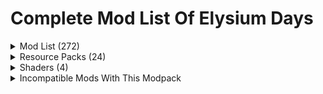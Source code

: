# Complete Mod List Of Elysium Days

<details>
<summary>Mod List (272)</summary>
  
- [3D Skin Layers](https://modrinth.com/mod/3dskinlayers) by tr7zw

- [Advanced Netherite](https://modrinth.com/mod/advanced-netherite) by Autovw

- [Advancement Plaques](https://modrinth.com/mod/advancement-plaques) by Grend

- [Advancement Info](https://modrinth.com/mod/advancementinfo) by Giselbaer

- [Ambient Enviorment](https://modrinth.com/mod/ambient-environment) by Jaredlll08

- [AmbientSounds](https://modrinth.com/mod/ambientsounds) by creativemd

- [Amendments](https://modrinth.com/mod/amendments) by MehVahdJukaar

- [Animal Feeding Trough](https://modrinth.com/mod/animal_feeding_trough) by Slexom

- [AppleSkin](https://modrinth.com/mod/appleskin) by Squeek502

- [Architectury API](https://modrinth.com/mod/architectury-api) by MaxNeedsSnacks

- [Athena](https://modrinth.com/mod/athena-ctm) Terrarium Studios

- [Attribute Fix](https://modrinth.com/mod/attributefix) by Darkhax

- [AutoTag](https://modrinth.com/mod/autotag) by Apace

- [Axes Are Weapons](https://modrinth.com/mod/axes-are-weapons) by Fourmisain

- [Backported Wolves](https://modrinth.com/mod/backported-wolves) by EmilSG

- [Balm](https://modrinth.com/mod/balm) by BlayTheNinth

- [Beautify: Refabricated](https://modrinth.com/mod/beautify-refabricated) by Suel_ki

- [Better Archeology](https://modrinth.com/mod/better-archeology) by Pandarix

- [Better Combat](https://modrinth.com/mod/better-combat) by ZsoltMolnarrr

- [Better Conduit Placement](https://modrinth.com/mod/better-conduit-placement) by Serilum

- [Better Mount HUD](https://modrinth.com/mod/better-mount-hud) by Lortseam

- [Better Ping Display [Fabric]](https://modrinth.com/mod/better-ping-display-fabric) by Vladmarica

- [Better Statistics Screen](https://modrinth.com/mod/better-stats) by TheCSDev

- [Better Tridents](https://modrinth.com/mod/better-tridents) by Fuzs

- [Better Trim Tooltips](https://modrinth.com/mod/better-trim-tooltips) by Andrew6rant

- [Blur (Fabric)](https://modrinth.com/mod/blur-fabric) by Motschen

- [Boat Item View](https://modrinth.com/mod/boat-item-view) by 50ap5ud5

- [Bookshelf Lib](https://modrinth.com/mod/bookshelf-lib) by Darkhax

- [Bountiful](https://modrinth.com/mod/bountiful) by Ejektaflex

- [Break Free](https://modrinth.com/mod/breakfree) by Potota

- [Bushier Flowers](https://modrinth.com/mod/bushier-flowers) by Pandarix

- CIT Resewn (URL didn't work so no link for that) by Shsupercm

- [Cake Chomps](https://modrinth.com/mod/cake-chomps) by TheIllusiveC4

- [Calm down, dog!](https://modrinth.com/mod/calm-down-dog) by F14M3-C

- [Camps. Castles. Carriages.](https://modrinth.com/mod/camps_castles_carriages) by Eugene

- [Capes](https://modrinth.com/mod/capes) by Caelthecolher

- [Charm Of Undying](https://modrinth.com/mod/charm-of-undying) by TheIllusiveC4

- [Chat Animation](https://modrinth.com/mod/chatanimation) by Ezzenix

- [Chat Heads](https://modrinth.com/mod/chat-heads) by Dzwdz

- [Cherished Worlds](https://modrinth.com/mod/cherished-worlds) by TheIllusiveC4

- [Chipped](https://www.modrinth.com/mod/chipped) by Terrarium Studios

- [ChoiceTheorem's Overhauled Village](https://modrinth.com/mod/ct-overhaul-village) by ChoiceTheorem

- [Clean F3](https://modrinth.com/mod/clean-f3) by Tyrannus00

- [Clean Tooltips](https://modrinth.com/mod/clean-tooltips) by Mandala Creations

- [ClickThrough](https://modrinth.com/mod/clickthrough) by Giselbaer

- [Cloth Config API](https://modrinth.com/mod/cloth-config) by Shedaniel

- [Clumps](https://modrinth.com/mod/clumps) by Jaredlll08

- [Collective](https://modrinth.com/mod/collective) by Serilum

- [Comforts](https://modrinth.com/mod/comforts) by TheIllusiveC4

- [Companion](https://modrinth.com/mod/companion) by Snownee

- [CompleteConfig](https://modrinth.com/mod/completeconfig) by Lortseam

- [Continuity](https://modrinth.com/mod/continuity) by PepperCode1

- [Controlling](https://modrinth.com/mod/controlling) by Jaredlll08

- [Craftable Horse Armour & Saddle [CHA&S]](https://modrinth.com/mod/cha-s) by Ewy

- [Crawl](https://modrinth.com/mod/crawl) by Fewizz

- [CreativeCore](https://modrinth.com/mod/creativecore) by Creativemd

- [Creeper Overhaul](https://modrinth.com/mod/creeper-overhaul) by Joo5h

- [Crops Love Rain](https://modrinth.com/mod/crops-love-rain) by ThePoultryMan

- [Crying Portals](https://modrinth.com/mod/crying-portals) by Serilum

- [Custom Splash Screen](https://modrinth.com/mod/custom-splash-screen) by Motschen

- [Dark Paintings](https://modrinth.com/mod/dark-paintings) by Darkhax

- [Debugify](https://modrinth.com/mod/debugify) by isxander

- [Deeper and Darker](https://modrinth.com/mod/deeperdarker) by Nitrodynamite18

- [Diagonal Fences](https://modrinth.com/mod/diagonal-fences) by Fuzs

- [Dismount Entity](https://modrinth.com/mod/dismount-entity) by Serilum

- [Distracting Trims](https://modrinth.com/mod/distracting-trims) by Darkhax

- [Double Doors](https://modrinth.com/mod/double-doors) by Serilum

- [Drip Sounds [Fabric]](https://modrinth.com/mod/dripsounds-fabric) by PieKing1215

- [Easy Anvils](https://modrinth.com/mod/easy-anvils) by Fuzs

- [Easy Magic](https://modrinth.com/mod/easy-magic) by Fuzs

- [Eating Animation](https://modrinth.com/mod/eating-animation) by Theoness1

- Elysium Days Tweaks by Fyoncle & Shizotoaster

- [Elytra Slot](https://modrinth.com/mod/elytra-slot) by TheIllusiveC4

- [Elytra Trims](https://modrinth.com/mod/elytra-trims) by KikuGie

- [Elytra Trims Extensions](https://modrinth.com/mod/elytra-trims-extensions) by KikuGie

- [Enchanted Vertical Slabs](https://modrinth.com/mod/enchanted-vertical-slabs) by Enchanted-Games

- [Enchantment Descriptions](https://modrinth.com/mod/enchantment-descriptions) by Darkhax

- [Enchantment Reveal](https://modrinth.com/mod/enchantment-reveal) by CrownSheep

- [End Remastered](https://modrinth.com/mod/endrem) by Jack-Bagel

- [Enderman Overhaul](https://modrinth.com/mod/enderman-overhaul) by Joo5h

- [Enhanced Block Entities](https://modrinth.com/mod/ebe) by FoundationGames

- [Entity Culling](https://modrinth.com/mod/entityculling) by Tr7zw

- [Explorify](https://modrinth.com/datapack/explorify) by Bebebea_loste

- [Exposure](https://modrinth.com/mod/exposure) by Mortuusars

- [Fabric API](https://modrinth.com/mod/fabric-api) by Modmuss50

- [Fabric Language Kotlin](https://modrinth.com/mod/fabric-language-kotlin) by Modmuss50

- [Fabrishot](https://modrinth.com/mod/fabrishot) by ramidzhk

- [Fadeless](https://modrinth.com/mod/fadeless/versions) by DerpDerpling

- [Falling Leaves](https://modrinth.com/mod/fallingleaves) by Fourmisain

- [FerriteCore](https://modrinth.com/mod/ferrite-core) by Malte0811

- [Fishing Real](https://modrinth.com/mod/fishing-real) by PricelessKoala

- [Forge Config API Port](https://modrinth.com/mod/forge-config-api-port) by Fuzs

- [Formations (Structure Library)](https://modrinth.com/mod/formations) by SuperMartijn642

- [Formations Nether](https://modrinth.com/mod/formations-nether) by SuperMartijn642

- [Friendly Fire](https://modrinth.com/mod/friendly-fire) by Darkhax

- [Furnace Recycle](https://modrinth.com/mod/furnace-recycle) by Serilum

- [Game Menu Remove GFARB](https://modrinth.com/mod/gamemenuremovegfarb) by morimori0317

- [Geckolib](https://modrinth.com/mod/geckolib) by Gecko

- [Guard Villagers [Fabric]](https://modrinth.com/mod/guard-villagers) by Mrsterner

- [Guarding](https://modrinth.com/mod/guarding) by Team-Abode

- [Handcrafted](https://www.modrinth.com/mod/handcrafted) by Terrarium Studios

- [Healing Campfire](https://modrinth.com/mod/healing-campfire) by Serilum

- [Hearth & Home](https://modrinth.com/mod/hearth-and-home) by Crispytwig

- [Held Item Info](https://modrinth.com/mod/held-item-info) by A5b84

- [HerdsPanic](https://modrinth.com/mod/herdspanic) by Globox1997

- [Hero Proof](https://modrinth.com/datapack/hero-proof) by Eugene

- [Hopo Better Ruined Portals](https://modrinth.com/datapack/hopo-better-ruined-portals) by Ohponopono

- [Hopo Better Underwater Ruins](https://modrinth.com/datapack/better-underwater-ruins) by Ohponopono

- [Horse Buff](https://modrinth.com/mod/horsebuff) by F53

- [Horse Expert](https://modrinth.com/mod/horse-expert) by Fuzs

- [Iceberg](https://modrinth.com/mod/iceberg) by Grend

- [ImmediatelyFast](https://modrinth.com/mod/immediatelyfast) by RaphiMC

- [Incendium](https://modrinth.com/mod/incendium) by StardustLabs

- [Indium](https://modrinth.com/mod/indium) by Comp500

- [Inmis](https://modrinth.com/mod/inmis) by Draylar

- [Inmis Addon](https://modrinth.com/mod/inmisaddon) by Globox1997

- [InvMove](https://modrinth.com/mod/invmove) by PieKing1215

- [InvMoveCompats](https://modrinth.com/mod/invmovecompats) by PieKing1215

- [Inventory Sorting](https://modrinth.com/mod/inventory-sorting) by Kyrptonaught

- [Iris Shaders](https://modrinth.com/mod/iris) by Coderbot

- [Item Borders](https://modrinth.com/mod/item-borders) by Grend

- [Item Highlighter](https://modrinth.com/mod/item-highlighter) by Grend

- [ItemPhysic Lite](https://modrinth.com/mod/itemphysic-lite) by creativemd

- [JamLib](https://modrinth.com/mod/jamlib) by JamCoreModding

- [Jump Over Fences](https://modrinth.com/mod/jump-over-fences) by Kreezxil

- [Just Enough Breeding (JEBr)](https://modrinth.com/mod/justenoughbreeding) by Christofmeg

- [Just Enough Effect Descriptions (JEED)](https://modrinth.com/mod/just-enough-effect-descriptions-jeed) by MehVahdJukaar

- [Just Enough Items](https://modrinth.com/mod/jei) by Mezz

- [Kaffee's Dual Ride](https://modrinth.com/mod/kaffees_dual_ride) by 0ql

- [Kambrik](https://modrinth.com/mod/kambrik) by Ejektaflex

- [Krypton](https://modrinth.com/mod/krypton) by Astei

- [LambDynamicLights](https://modrinth.com/mod/lambdynamiclights) by LambdAurora

- [Language Reload](https://modrinth.com/mod/language-reload) by Jerozgen

- [Leaf Me Alone](https://modrinth.com/mod/leaf-me-alone) by Nord_Act

- [Leaves Be Gone](https://modrinth.com/mod/leaves-be-gone) by Fuzs

- [LibZ](https://modrinth.com/mod/libz) by Globox1997

- [Lithium](https://modrinth.com/mod/lithium) by Jellysquid3

- [Lithostitched](https://modrinth.com/mod/lithostitched) by Apollo

- [Log Begone](https://modrinth.com/mod/log-begone) by AzureDoom

- [M.R.U](https://modrinth.com/mod/mru) by Mineblock11

- [MES - Moog's End Structures](https://modrinth.com/mod/mes-moogs-end-structures) by FinnSetchell

- [Make Bubbles Pop](https://modrinth.com/mod/make_bubbles_pop) by Tschipcraft

- [MasterCutter](https://modrinth.com/datapack/mastercutter) by Nico4play

- [MedievalWeapons](https://modrinth.com/mod/medievalweapons) by Globox1997

- [Memory Leak Fix](https://modrinth.com/mod/memoryleakfix) by FX

- [MidnightLib](https://modrinth.com/mod/midnightlib) by Motschen

- [MixinTrace](https://modrinth.com/mod/mixintrace) by comp500

- [Mob Filter](https://modrinth.com/mod/mobfilter) by pcal43

- [Mobs Attempt Parkour](https://modrinth.com/mod/mobs-attempt-parkour) by Barribob

- [Mod Menu](https://modrinth.com/mod/modmenu) by ProspectorLead

- [Model Gap Fix](https://modrinth.com/mod/modelfix) by MehVahdJukaar

- [Modern Fix](https://modrinth.com/mod/modernfix) by Embeddedt

- [Monsters In The Closet](https://modrinth.com/mod/monsters-in-the-closet) by Minenash

- [Moonlight Lib](https://modrinth.com/mod/moonlight) by MehVahdJukaar

- [Mooshroom Tweaks](https://modrinth.com/mod/mooshroom-tweaks) by Serilum

- [Mob Filter](https://modrinth.com/mod/mobfilter) by Pcal43

- [More Armor Trims](https://modrinth.com/mod/more-armor-trims) by Masik16u

- [More Axolotl Variants API](https://modrinth.com/mod/mavapi) by AkashiiKun

- [More Axolotl Variants Mod](https://modrinth.com/mod/mavm) by AkashiiKun

- [More Culling](https://modrinth.com/mod/moreculling) by FX

- [MoreMcmeta](https://modrinth.com/mod/moremcmeta) by soir20

- [MoreMcmeta Emissive Textures](https://modrinth.com/mod/moremcmeta-emissive) by soir20

- [Mouse Tweaks](https://modrinth.com/mod/mouse-tweaks) by YaLTeR

- [Naturalist](https://modrinth.com/mod/naturalist) by Crispytwig

- [Neat](https://modrinth.com/mod/neat) by Vazkii

- [Nether Depths Upgrade](https://modrinth.com/mod/nether-depths-upgrade) by Scouter567

- [Nether Portal Fix](https://modrinth.com/mod/netherportalfix) by BlayTheNinth

- [Nifty's Carts](https://modrinth.com/mod/niftycarts) by Jmb05

- [No Animal Tempt Delay](https://modrinth.com/mod/no-animal-tempt-delay) by Serilum

- [No Chat Reports](https://modrinth.com/mod/no-chat-reports) by Aizistral

- [No Night Vision Flickering ](https://modrinth.com/mod/no-night-vision-flickering) by Semper-idem

- [No Telemetry](https://modrinth.com/mod/no-telemetry) by Kb1000

- [NoNarrator](https://modrinth.com/mod/nonarrator)

- [Not Enough Animations](https://modrinth.com/mod/not-enough-animations) by Tr7zw

- [Not Enough Recipe Book [NERB]](https://modrinth.com/mod/nerb) by Sskirillss

- [Nullscape](https://modrinth.com/mod/nullscape) by StardustLabs

- [Nyf's Spiders](https://modrinth.com/mod/nyfs-spiders) by Nyfaria

- [On Soul Fire](https://modrinth.com/mod/on-soul-fire) by MoriyaShiine

- [Panorama Screens](https://modrinth.com/mod/panorama-screens) by Juancarloscp52

- [Passive Shield](https://modrinth.com/mod/passive-shield) by Serilum

- [Path Under Fence Gates](https://modrinth.com/mod/pathunderfencegates) by Steveplays

- [Paxi](https://modrinth.com/mod/paxi) by YUNGNICKYOUNG

- [Philip's Ruins](https://modrinth.com/mod/philips-ruins) by PhilipModDev

- [Polymorph](https://modrinth.com/mod/polymorph) by TheIllusiveC4

- [Presence Footsteps](https://modrinth.com/mod/presence-footsteps) by Sollace

- [Prism](https://modrinth.com/mod/prism-lib) by Grend

- [Puzzles Lib](https://modrinth.com/mod/puzzles-lib) by Fuzs

- [Realistic Sleep](https://modrinth.com/mod/realisticsleep) by Steveplays

- [Realms Button Remover](https://modrinth.com/mod/realms-button-remover) by BluCobalt

- [Reese's Sodium Options](https://modrinth.com/mod/reeses-sodium-options) by FlashyReese

- [Regions Unexplored](https://modrinth.com/mod/regions-unexplored) by UHQ-GAMES

- [Remove Reloading Screen](https://modrinth.com/mod/rrls) by TelepathicGrunt

- [Repurposed Structures - Fabric](https://modrinth.com/mod/repurposed-structures-fabric) by TelepathicGrunt

- [Resource Pack Overrides](https://modrinth.com/mod/resource-pack-overrides) by Fuzs

- [Resorceful Config](https://modrinth.com/mod/resourceful-config) by Epic_Oreo

- [Resourceful Lib](https://modrinth.com/mod/resourceful-lib) by Epic_Oreo

- [RightClickHarvest](https://modrinth.com/mod/rightclickharvest) by JamCoreModding

- [Scaffolding Drops Nearby](https://modrinth.com/mod/scaffolding-drops-nearby) by Serilum

- [Searchables](https://modrinth.com/mod/searchables) by Jaredlll08

- [Secure Crops](https://modrinth.com/mod/secure-crops) by Zekk051

- [Shoulder Surfing Reloaded](https://modrinth.com/mod/shoulder-surfing-reloaded) by Exopandora

- [Shulker Box Tooltip](https://modrinth.com/mod/shulkerboxtooltip) by MisterPeModder

- [Shulker Drops Two](https://modrinth.com/mod/shulker-drops-two) by Serilum

- [Shut Up GL Error](https://modrinth.com/mod/shut-up-gl-error) by JamCoreModding

- [Simple Armor Hud](https://modrinth.com/mod/simple-armor-hud) by legoraft

- [Simple HUD Enhanced](https://modrinth.com/mod/simple-hud-enhanced) by SoRadGaming

- [Simple Netherite Horse Armor](https://modrinth.com/mod/simple-netherite-horse-armor) by JerryLu086

- [Sit](https://modrinth.com/mod/bl4cks-sit) by Bl4ckscor3

- [Smarter Farmers (farmers replant)](https://modrinth.com/mod/smarter-farmers-farmers-replant) by MehVahdJukaar

- [Snow Pig [Fabric]](https://modrinth.com/mod/snowpig-fabric/versions) by Uraneptus

- [Snow Under Trees (Fabric)](https://modrinth.com/mod/snow-under-trees-remastered) by Mineblock11

- [Sodium](https://modrinth.com/mod/sodium) by Jellysquid3

- [Sodium Extra](https://modrinth.com/mod/sodium-extra) by FlashyReese

- [Sodium Shadowy Path Blocks](https://modrinth.com/mod/sodium-shadowy-path-blocks) by Rynnavinx

- [Sound Controller](https://modrinth.com/mod/sound-controller) by BVengo

- [Sound Physics Remastered](https://modrinth.com/mod/sound-physics-remastered) by Henkelmax

- [Sounds](https://modrinth.com/mod/sound) by mineblock11

- [Spawn Animations](https://modrinth.com/mod/spawn-animations) by Tschipcraft

- [Starlight (Fabric)](https://modrinth.com/mod/starlight) by Spottedleaf

- [Statement](https://modrinth.com/mod/statement) by Virtuoel

- [Supplementaries](https://modrinth.com/mod/supplementaries) by MehVahdJukaar

- [Surface Mushrooms](https://modrinth.com/mod/surface-mushrooms) by Serilum

- [TerraBlender](https://modrinth.com/mod/terrablender) by Adubbz

- [The Graveyard (FABRIC)](https://modrinth.com/mod/the-graveyard-fabric) by Finallion

- [The Lost Castle](https://modrinth.com/mod/the-lost-castle) by Jack-Bagel

- [TieredZ](https://modrinth.com/mod/tieredz) by Globox1997

- [Torch hit!](https://modrinth.com/mod/torch-hit) by CrystalSpider

- [Trinkets](https://modrinth.com/mod/trinkets) by Emi

- [True Ending: Ender Dragon Overhaul](https://modrinth.com/datapack/true-ending) by Limesplatus

- [Universal Bone Meal](https://modrinth.com/mod/universal-bone-meal) by Fuzs

- [Unsafe World Random Access Detector](https://modrinth.com/mod/uwrad) by ishland

- [Vein Mining](https://modrinth.com/mod/vein-mining) by TheIllusiveC4

- [Villager Names](https://modrinth.com/mod/villager-names-serilum) by Serilum

- [Villager Transportation](https://modrinth.com/datapack/villager-transportation) by Jaffthry

- [VillagerTradeFix](https://modrinth.com/mod/villagertradefix) by Globox1997

- [Villages&Pillages](https://modrinth.com/mod/villages-and-pillages) by Faboslav

- [Visuality](https://modrinth.com/mod/visuality) by PinkGoosik

- [Wavey Capes](https://modrinth.com/mod/wavey-capes) by tr7zw

- [Weaker Spiderwebs](https://modrinth.com/mod/weaker-spiderwebs) by Serilum

- [What The Bucket](https://modrinth.com/mod/what-the-bucket) by Darkhax

- [Xaero's Minimap](https://modrinth.com/mod/xaeros-minimap) by TheXaero

- [YDM's Weapon Master](https://modrinth.com/mod/weaponmaster) by YourDailyModder

- [YUNG's API](https://modrinth.com/mod/yungs-api) by YUNGNICKYOUNG

- [YUNG's Better Desert Temples](https://modrinth.com/mod/yungs-better-desert-temples) by YUNGNICKYOUNG

- [YUNG's Better Dungeons](https://modrinth.com/mod/yungs-better-dungeons) by YUNGNICKYOUNG

- [YUNG's Better End Island](https://modrinth.com/mod/yungs-better-end-island) by YUNGNICKYOUNG

- [YUNG's Better Jungle Temples](https://modrinth.com/mod/yungs-better-jungle-temples) by YUNGNICKYOUNG

- [YUNG's Better Mineshafts](https://modrinth.com/mod/yungs-better-mineshafts) by YUNGNICKYOUNG

- [YUNG's Better Nether Fortresses](https://modrinth.com/mod/yungs-better-nether-fortresses) by YUNGNICKYOUNG

- [YUNG's Better Ocean Monuments](https://modrinth.com/mod/yungs-better-ocean-monuments) by YUNGNICKYOUNG

- [YUNG's Better Strongholds](https://modrinth.com/mod/yungs-better-strongholds) by YUNGNICKYOUNG

- [YUNG's Better Witch Huts](https://modrinth.com/mod/yungs-better-witch-huts) by YUNGNICKYOUNG

- [YUNG's Bridges](https://modrinth.com/mod/yungs-bridges) by YUNGNICKYOUNG

- [YUNG's Extras]([https://modrinth.com/mod/yungs-extras) by YUNGNICKYOUNG

- [Yeetus Experimentus](https://modrinth.com/mod/yeetus-experimentus) by Sunekaer

- [YetAnotherConfigLib](https://modrinth.com/mod/yacl) by isxander

- [You're in Grave Danger](https://modrinth.com/mod/yigd) by B1n-ry

- [Zoomify](https://modrinth.com/mod/zoomify) by isxander

- [[EMF] Entity Model Features](https://modrinth.com/mod/entity-model-features) by Traben

- [[ETF] Entity Texture Features](https://modrinth.com/mod/entitytexturefeatures) by Traben

- [[Let's Do] API](https://modrinth.com/mod/do-api) by Cristelknight

- [[Let's Do] Bakery](https://modrinth.com/mod/lets-do-bakery) by Satisfyu

- [[Let's Do] Candlelight](https://modrinth.com/mod/lets-do-candlelight) by Satisfyu

- [[Let's Do] HerbalBrews](https://modrinth.com/mod/lets-do-herbalbrews) by Satisfyu

- [[Let's Do] Meadow](https://modrinth.com/mod/lets-do-meadow) by Satisfyu

- [e4mc](https://modrinth.com/mod/e4mc) by Vgskye

- [playerAnimator](https://modrinth.com/mod/playeranimator) by KosmX

</details>

<details>
<summary>Resource Packs (24)</summary>

- [Blinking Ender Eyes](https://modrinth.com/resourcepack/blinking-ender-eyes) by Futureazoo

- [Embrace Pixels](https://modrinth.com/resourcepack/embrace-pixels) by Mwti _~~[Shader with LabPBR and specific settings only, check resource pack page for more information.]~~_

- [Enhanced Boss Bars](https://modrinth.com/resourcepack/enhanced-boss-bars) by Naku

- [Even Better Enchants](https://modrinth.com/resourcepack/even-better-enchants) by Mythitorium

- [Freshly Modded](https://modrinth.com/resourcepack/freshly-modded) by SebSemos

- [Fancy Crops](https://modrinth.com/resourcepack/fancy-crops) by bebebea_loste

- [Fast Better Grass](https://modrinth.com/resourcepack/fast-better-grass) by robotkoer

- [Fresh Animations](https://modrinth.com/resourcepack/fresh-animations) by FreshLX

- [Fresh Wolves Variants](https://modrinth.com/resourcepack/fresh-wolves-variants) by Eugene

- [Fresh Moves](https://modrinth.com/resourcepack/tras-fresh-player) by TrasTick and Ithan!

- [GUI Revision](https://modrinth.com/resourcepack/gui-revision) by Vixel

- [Icons](https://modrinth.com/resourcepack/icons) by WeNAN

- [Icons Advertisement Removal](https://modrinth.com/resourcepack/icons-advertisement-removal) by vexcenot

- [Low On Fire](https://modrinth.com/resourcepack/low-on-fire) by Haikis

- [Bray's World](https://modrinth.com/resourcepack/braysworld) by Braytonks (Modified)

- [Luminous](https://www.curseforge.com/minecraft/texture-packs/luminous) by Techy69 and slightly modified for the modpack by Fyoncle

- [RAY's 3D Ladders](https://modrinth.com/resourcepack/rays-3d-ladders) by xR4YM0ND

- [RAY's 3D Rails](https://modrinth.com/resourcepack/rays-3d-rails) by xR4YM0ND

- [Rain Revamp](https://modrinth.com/resourcepack/rain-revamp) by DarkStormPT

- [Shiny Ores](https://modrinth.com/resourcepack/shiny-ores-countxd) by CountXD

- [Tissou's Zombie Pack](https://www.curseforge.com/minecraft/texture-packs/tissous-zombie-pack-optifine-1-7x-1-19) by Tissou ~~_[I have permission from Tissou to add this resource pack.]_~~

- [Translations for Sodium](https://modrinth.com/resourcepack/translations-for-sodium) by robotkoer

- [AVPBR](https://www.curseforge.com/minecraft/texture-packs/avpbr) by JoaquiX

- [AVPBR Retextured](https://modrinth.com/resourcepack/avpbr-retextured) by JoaquiX

</details>
<details>
<summary>Shaders (4)</summary>

- [Bliss Shaders](https://modrinth.com/shader/bliss-shader) by X0nk

- [Complementary Unbound](https://modrinth.com/shader/complementary-unbound) by EminGT

- [Complementary Reimagined](https://modrinth.com/shader/complementary-reimagined) by EminGT

- [BSL Shaders](https://modrinth.com/shader/bsl-shaders) by CaptTatsu

</details>

<details>
<summary>Incompatible Mods With This Modpack</summary>

- [Smooth GUI](https://modrinth.com/mod/smooth-gui) Having Problems With Debugify

- [[Deprecated] Farmer's Delight [Fabric]](https://modrinth.com/mod/farmers-delight-fabric) Having incompatibility with many other mod updates.

- [Merchant Markers](https://modrinth.com/mod/merchant-markers) Resource loading failed error.

- [Better Advancements](https://modrinth.com/mod/better-advancements) Possible to use, but crashing so much.

- [Better End](https://modrinth.com/mod/betterend) & [Better Nether](https://modrinth.com/mod/betternether) Mod is having INSANE rendering, crash on launches, lag at previous versions and more.

- [Cull Less Leaves](https://modrinth.com/mod/cull-less-leaves) Can't work together with More Culling.

- [Fancy Menu](https://modrinth.com/mod/fancymenu) FancyMenu incompatible with many mods included on this modpack.

- [Phosphor](https://modrinth.com/mod/phosphor) Incompatible with Starlight

- [Hellion's Sniffer+](https://modrinth.com/mod/hellions-sniffer+) Completely breaks cave generation on 1.20.1

- [Dyed](https://modrinth.com/mod/dyed) Duplicates Horse & Horse Armor and corrupts the animations with Fresh Animations installed.

- [Fish Of Thieves](https://modrinth.com/mod/fish-of-thieves) Insane TPS drops, not incompatible, but worth counting as incompatible because of the unplayable lag.

- [Let Sleeping Dogs Lie](https://modrinth.com/mod/let-sleeping-dogs-lie) Incompatible with Fresh Animations

- [SleepWarp](https://modrinth.com/mod/sleep-warp) Causing Crashes

- [cat_jam](https://modrinth.com/mod/cat_jam) Incompatible with Fresh Animations

- [Leave My Bars Alone](https://modrinth.com/mod/leave-my-bars-alone) Incompatible with Kaffee's Dual Ride

- [FastAnim](https://modrinth.com/mod/fastanim) Incompatible with Fresh Animations

- [More Mob Variants](https://modrinth.com/mod/more-mob-variants) Incompatible with Let's Do Meadow

</details>

